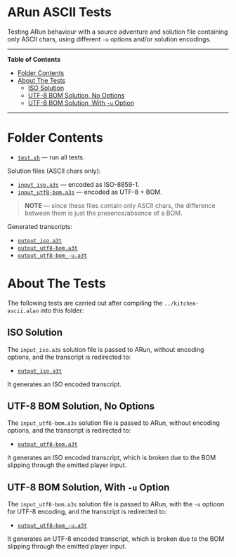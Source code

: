 # ARun ASCII Tests

Testing ARun behaviour with a source adventure and solution file containing only ASCII chars, using different `-u` options and/or solution encodings.


-----

**Table of Contents**

<!-- MarkdownTOC autolink="true" bracket="round" autoanchor="false" lowercase="only_ascii" uri_encoding="true" levels="1,2,3" -->

- [Folder Contents](#folder-contents)
- [About The Tests](#about-the-tests)
    - [ISO Solution](#iso-solution)
    - [UTF-8 BOM Solution, No Options](#utf-8-bom-solution-no-options)
    - [UTF-8 BOM Solution, With `-u` Option](#utf-8-bom-solution-with-u-option)

<!-- /MarkdownTOC -->

-----

# Folder Contents

- [`test.sh`][test.sh] — run all tests.

Solution files (ASCII chars only):

- [`input_iso.a3s`][input_iso.a3s] — encoded as ISO-8859-1.
- [`input_utf8-bom.a3s`][input_utf8-bom.a3s] — encoded as UTF-8 + BOM.

> **NOTE** — since these files contain only ASCII chars, the difference between them is just the presence/absence of a BOM.

Generated transcripts:

- [`output_iso.a3t`][output_iso.a3t]
- [`output_utf8-bom.a3t`][output_utf8-bom.a3t]
- [`output_utf8-bom_-u.a3t`][output_utf8-bom_-u.a3t]


# About The Tests

The following tests are carried out after compiling the `../kitchen-ascii.alan` into this folder:

## ISO Solution

The `input_iso.a3s` solution file is passed to ARun, without encoding options, and the transcript is redirected to:

- [`output_iso.a3t`][output_iso.a3t]

It generates an ISO encoded transcript.


## UTF-8 BOM Solution, No Options

The `input_utf8-bom.a3s` solution file is passed to ARun, without encoding options, and the transcript is redirected to:

- [`output_utf8-bom.a3t`][output_utf8-bom.a3t]

It generates an ISO encoded transcript, which is broken due to the BOM slipping through the emitted player input.


## UTF-8 BOM Solution, With `-u` Option

The `input_utf8-bom.a3s` solution file is passed to ARun, with the `-u` optioon for UTF-8 encoding, and the transcript is redirected to:

- [`output_utf8-bom_-u.a3t`][output_utf8-bom_-u.a3t]

It generates an UTF-8 encoded transcript, which is broken due to the BOM slipping through the emitted player input.

<!-----------------------------------------------------------------------------
                               REFERENCE LINKS
------------------------------------------------------------------------------>

<!-- project files and folders -->

[test.sh]: ./test.sh

[input_iso.a3s]: ./input_iso.a3s
[input_utf8-bom.a3s]: ./input_utf8-bom.a3s


[output_iso.a3t]: ./output_iso.a3t
[output_utf8-bom.a3t]: ./output_utf8-bom.a3t
[output_utf8-bom_-u.a3t]: ./output_utf8-bom_-u.a3t

<!-- EOF -->
